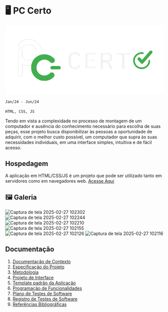 # 🖥️ PC Certo

<img src="https://github.com/ICEI-PUC-Minas-PMV-ADS/pmv-ads-2024-1-e1-proj-web-t4-pc-certo/blob/main/documentos/img/logo.png">

`Jan/24 - Jun/24`

`HTML, CSS, JS`

Tendo em vista a complexidade no processo de montagem de um computador e ausência do conhecimento necessário para escolha de suas peças, esse projeto busca disponibilizar às pessoas a oportunidade de adquirir, com o melhor custo possível, um computador que supra às suas necessidades individuais, em uma interface simples, intuitiva e de fácil acesso.

## Hospedagem

A aplicação em HTML/CSS/JS é um projeto que pode ser utilizado tanto em servidores como em navegadores web. [Acesse Aqui](https://icei-puc-minas-pmv-ads.github.io/pmv-ads-2024-1-e1-proj-web-t4-pc-certo/codigo-fonte/Paginainicial.html)

## 🖼️ Galeria

![Captura de tela 2025-02-27 102302](https://github.com/user-attachments/assets/57ca2d9c-fedc-4fac-856a-46c1070b82fb)
![Captura de tela 2025-02-27 102244](https://github.com/user-attachments/assets/cf2e033d-6875-4145-b3ad-695016dc217c)
![Captura de tela 2025-02-27 102210](https://github.com/user-attachments/assets/ecfdd988-e9f1-4fc3-82c2-1f518b27f096)
![Captura de tela 2025-02-27 102155](https://github.com/user-attachments/assets/66a9286c-be27-42ec-9670-3ca950e5cee8)
![Captura de tela 2025-02-27 102126](https://github.com/user-attachments/assets/b1557839-9298-478a-b7b5-5691d18822b3)
![Captura de tela 2025-02-27 102116](https://github.com/user-attachments/assets/06e35bf9-aa02-4de3-9506-177f925e0b79)

## Documentação

<ol>
<li><a href="docs/01-Documentação de Contexto.md"> Documentação de Contexto</a></li>
<li><a href="docs/02-Especificação do Projeto.md"> Especificação do Projeto</a></li>
<li><a href="docs/03-Metodologia.md"> Metodologia</a></li>
<li><a href="docs/04-Projeto de Interface.md"> Projeto de Interface</a></li>
<li><a href="docs/05-Template padrão da Aplicação.md"> Template padrão da Aplicação</a></li>
<li><a href="docs/06-Programação de Funcionalidades.md"> Programação de Funcionalidades</a></li>
<li><a href="docs/07-Plano de Testes de Software.md"> Plano de Testes de Software</a></li>
<li><a href="docs/08-Registro de Testes de Software.md"> Registro de Testes de Software</a></li>
<li><a href="docs/09-Referências Bibliográficas.md"> Referências Bibliográficas</a></li>
</ol>
